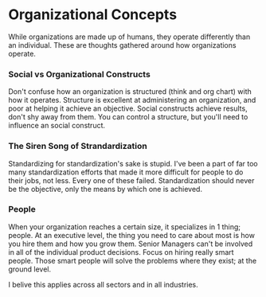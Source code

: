 # Organizational Concepts

While organizations are made up of humans, they operate differently than an individual.  These are thoughts gathered around how organizations operate.

### Social vs Organizational Constructs

Don't confuse how an organization is structured (think and org chart) with how it operates.  Structure is excellent at administering an organization, and poor at helping it achieve an objective.  Social constructs achieve results, don't shy away from them.  You can control a structure, but you'll need to influence an social construct.

### The Siren Song of Strandardization

Standardizing for standardization's sake is stupid.  I've been a part of far too many standardization efforts that made it more difficult for people to do their jobs, not less.  Every one of these failed.  Standardization should never be the objective, only the means by which one is achieved. 

### People

When your organization reaches a certain size, it specializes in 1 thing; people.  At an executive level, the thing you need to care about most is how you hire them and how you grow them.  Senior Managers can't be involved in all of the individual product decisions.  Focus on hiring really smart people.  Those smart people will solve the problems where they exist; at the ground level.

I belive this applies across all sectors and in all industries. 
